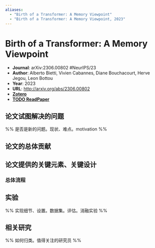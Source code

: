```yaml
---
aliases:
  - "Birth of a Transformer: A Memory Viewpoint"
  - "Birth of a Transformer: A Memory Viewpoint, 2023"
---
```

# Birth of a Transformer: A Memory Viewpoint

- **Journal**: arXiv:2306.00802 #NeurIPS/23 
- **Author**: Alberto Bietti, Vivien Cabannes, Diane Bouchacourt, Herve Jegou, Leon Bottou
- **Year**: 2023
- **URL**: http://arxiv.org/abs/2306.00802
- [**Zotero**](zotero://select/items/@2023BirthTransformerMemoryBietti)
- [**TODO ReadPaper**](https://readpaper.com)

## 论文试图解决的问题

%% 是否是新的问题。现状、难点。motivation %%

## 论文的总体贡献

## 论文提供的关键元素、关键设计

### 总体流程

## 实验

%% 实现细节、设置。数据集。评估。消融实验 %%

## 相关研究

%% 如何归类。值得关注的研究员 %%
